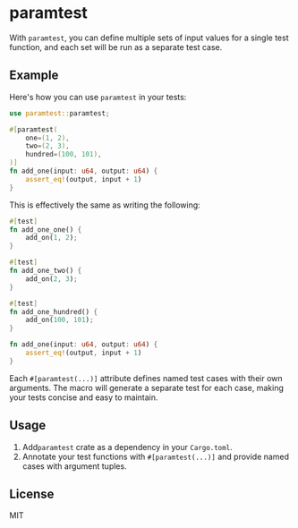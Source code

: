 # paramtest

With `paramtest`, you can define multiple sets of input values for a single test function, and each set will be run as a separate test case.

## Example

Here's how you can use `paramtest` in your tests:

```rust
use paramtest::paramtest;

#[paramtest(
    one=(1, 2),
    two=(2, 3),
    hundred=(100, 101),
)]
fn add_one(input: u64, output: u64) {
    assert_eq!(output, input + 1)
}
```

This is effectively the same as writing the following:

```rust
#[test]
fn add_one_one() {
    add_on(1, 2);
}

#[test]
fn add_one_two() {
    add_on(2, 3);
}

#[test]
fn add_one_hundred() {
    add_on(100, 101);
}

fn add_one(input: u64, output: u64) {
    assert_eq!(output, input + 1)
}
```

Each `#[paramtest(...)]` attribute defines named test cases with their own arguments. The macro will generate a separate test for each case, making your tests concise and easy to maintain.

## Usage

1. Add`paramtest` crate as a dependency in your `Cargo.toml`.
2. Annotate your test functions with `#[paramtest(...)]` and provide named cases with argument tuples.

## License

MIT
